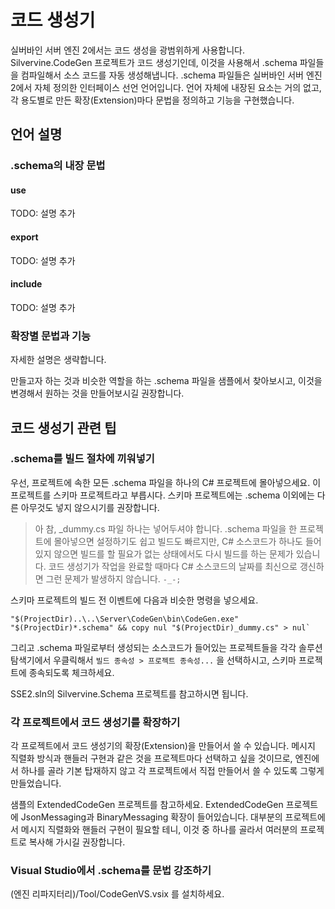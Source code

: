 # 코드 생성기

실버바인 서버 엔진 2에서는 코드 생성을 광범위하게 사용합니다.
Silvervine.CodeGen 프로젝트가 코드 생성기인데,
이것을 사용해서 .schema 파일들을 컴파일해서 소스 코드를 자동 생성해냅니다.
.schema 파일들은 실버바인 서버 엔진 2에서 자체 정의한 인터페이스 선언 언어입니다.
언어 자체에 내장된 요소는 거의 없고,
각 용도별로 만든 확장(Extension)마다 문법을 정의하고 기능을 구현했습니다. 

## 언어 설명
### .schema의 내장 문법

#### use
TODO: 설명 추가

#### export
TODO: 설명 추가

#### include
TODO: 설명 추가


### 확장별 문법과 기능

자세한 설명은 생략합니다.

만들고자 하는 것과 비슷한 역할을 하는 .schema 파일을 샘플에서 찾아보시고,
이것을 변경해서 원하는 것을 만들어보시길 권장합니다.

## 코드 생성기 관련 팁

### .schema를 빌드 절차에 끼워넣기

우선, 프로젝트에 속한 모든 .schema 파일을 하나의 C# 프로젝트에 몰아넣으세요.
이 프로젝트를 스키마 프로젝트라고 부릅시다.
스키마 프로젝트에는 .schema 이외에는 다른 아무것도 넣지 않으시기를 권장합니다.

> 아 참, _dummy.cs 파일 하나는 넣어두셔야 합니다.
> .schema 파일을 한 프로젝트에 몰아넣으면 설정하기도 쉽고 빌드도 빠르지만,
> C# 소스코드가 하나도 들어있지 않으면 빌드를 할 필요가 없는 상태에서도 다시 빌드를 하는 문제가 있습니다.
> 코드 생성기가 작업을 완료할 때마다 C# 소스코드의 날짜를 최신으로 갱신하면
> 그런 문제가 발생하지 않습니다. `-_-;`

스키마 프로젝트의 빌드 전 이벤트에 다음과 비슷한 명령을 넣으세요.
```
"$(ProjectDir)..\..\Server\CodeGen\bin\CodeGen.exe" "$(ProjectDir)*.schema" && copy nul "$(ProjectDir)_dummy.cs" > nul`
```
그리고 .schema 파일로부터 생성되는 소스코드가 들어있는 프로젝트들을 각각 솔루션 탐색기에서 우클릭해서 `빌드 종속성 > 프로젝트 종속성...` 을 선택하시고, 스키마 프로젝트에 종속되도록 체크하세요.

SSE2.sln의 Silvervine.Schema 프로젝트를 참고하시면 됩니다.


### 각 프로젝트에서 코드 생성기를 확장하기

각 프로젝트에서 코드 생성기의 확장(Extension)을 만들어서 쓸 수 있습니다.
메시지 직렬화 방식과 핸들러 구현과 같은 것을 프로젝트마다 선택하고 싶을 것이므로,
엔진에서 하나를 골라 기본 탑재하지 않고 각 프로젝트에서 직접 만들어서 쓸 수 있도록
그렇게 만들었습니다.

샘플의 ExtendedCodeGen 프로젝트를 참고하세요.
ExtendedCodeGen 프로젝트에 JsonMessaging과 BinaryMessaging 확장이 들어있습니다.
대부분의 프로젝트에서 메시지 직렬화와 핸들러 구현이 필요할 테니,
이것 중 하나를 골라서 여러분의 프로젝트로 복사해 가시길 권장합니다.


### Visual Studio에서 .schema를 문법 강조하기

(엔진 리파지터리)/Tool/CodeGenVS.vsix 를 설치하세요.